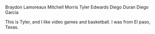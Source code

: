 Braydon Lamoreaux
Mitchell Morris
Tyler Edwards
Diego Duran
Diego Garcia

This is Tyler, and I like video games and basketball. I was from El paso, Texas.